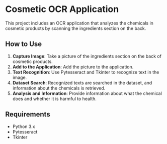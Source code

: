 # Cosmetic OCR Application

This project includes an OCR application that analyzes the chemicals in cosmetic products by scanning the ingredients section on the back.

## How to Use

1. **Capture Image**: Take a picture of the ingredients section on the back of cosmetic products.
2. **Add to the Application**: Add the picture to the application.
3. **Text Recognition**: Use Pytesseract and Tkinter to recognize text in the image.
4. **Dataset Search**: Recognized texts are searched in the dataset, and information about the chemicals is retrieved.
5. **Analysis and Information**: Provide information about what the chemical does and whether it is harmful to health.

## Requirements

- Python 3.x
- Pytesseract
- Tkinter
